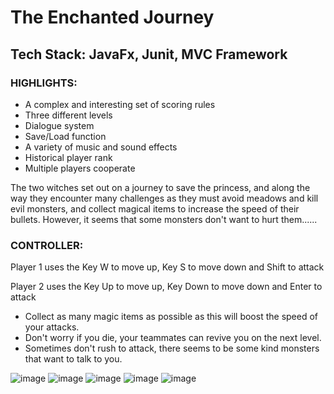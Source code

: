 # The Enchanted Journey

## Tech Stack: JavaFx, Junit, MVC Framework
### HIGHLIGHTS:

- A complex and interesting set of scoring rules
- Three different levels
- Dialogue system
- Save/Load function
- A variety of music and sound effects
- Historical player rank
- Multiple players cooperate


The two witches set out on a journey to save the princess, and along the way they encounter many challenges as they must avoid meadows and kill evil monsters, and collect magical items to increase the speed of their bullets. However, it seems that some monsters don't want to hurt them......

### CONTROLLER: 
Player 1 uses the Key W to move up, Key S to move down and Shift to attack

Player 2 uses the Key Up to move up, Key Down to move down and Enter to attack

* Collect as many magic items as possible as this will boost the speed of your attacks. 
* Don't worry if you die, your teammates can revive you on the next level. 
* Sometimes don't rush to attack, there seems to be some kind monsters that want to talk to you.

![image](https://github.com/alexwanghr/2d_game_java/assets/35168184/a15022e8-ddde-4b3d-93a0-83d2400898bc)
![image](https://github.com/alexwanghr/2d_game_java/assets/35168184/3d942994-4b7b-4382-9a9d-35bafec0b17e)
![image](https://github.com/alexwanghr/2d_game_java/assets/35168184/81365a00-e423-4102-b74d-cb34434dfc55)
![image](https://github.com/alexwanghr/2d_game_java/assets/35168184/fafe8b07-ae05-4cde-8270-7b57c4a3f9d4)
![image](https://github.com/alexwanghr/2d_game_java/assets/35168184/6ec16643-1b15-4d48-8c9f-5fcde27642ac)
